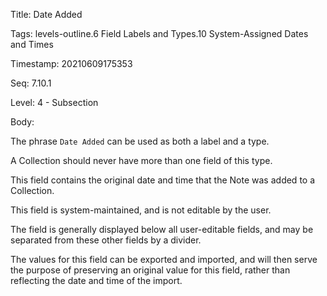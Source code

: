 Title:  Date Added

Tags:   levels-outline.6 Field Labels and Types.10 System-Assigned Dates and Times

Timestamp: 20210609175353

Seq:    7.10.1

Level:  4 - Subsection

Body: 

The phrase `Date Added` can be used as both a label and a type. 

A Collection should never have more than one field of this type. 

This field contains the original date and time that the Note was added to a Collection. 

This field is system-maintained, and is not editable by the user. 

The field is generally displayed below all user-editable fields, and may be separated from these other fields by a divider. 

The values for this field can be exported and imported, and will then serve the purpose of preserving an original value for this field, rather than reflecting the date and time of the import.
